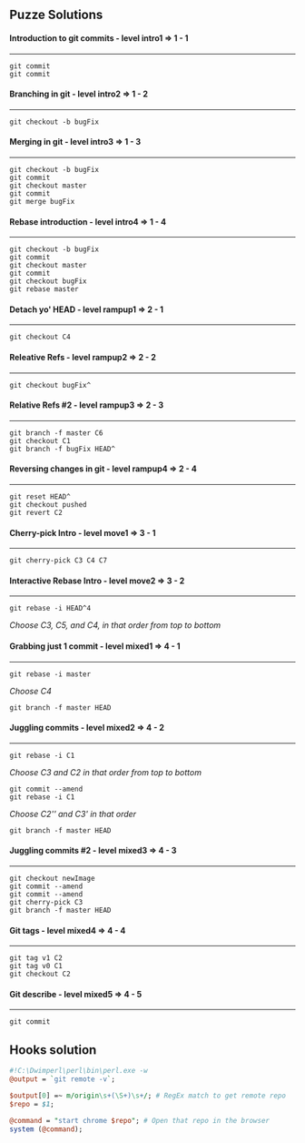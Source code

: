 ## Puzze Solutions

#### Introduction to git commits - level intro1 => 1 - 1
---
    git commit  
    git commit  

#### Branching in git - level intro2 => 1 - 2
---
    git checkout -b bugFix  

#### Merging in git - level intro3 => 1 - 3
---
    git checkout -b bugFix  
    git commit  
    git checkout master  
    git commit  
    git merge bugFix  

	
#### Rebase introduction - level intro4 => 1 - 4
---  
    git checkout -b bugFix  
    git commit  
    git checkout master  
    git commit  
    git checkout bugFix  
    git rebase master  

#### Detach yo' HEAD - level rampup1 => 2 - 1
---  
    git checkout C4  

#### Releative Refs - level rampup2 => 2 - 2
---
    git checkout bugFix^  

#### Relative Refs #2 - level rampup3 => 2 - 3
---
    git branch -f master C6  
    git checkout C1  
    git branch -f bugFix HEAD^  

#### Reversing changes in git - level rampup4 => 2 - 4
---
    git reset HEAD^  
    git checkout pushed  
    git revert C2  

#### Cherry-pick Intro - level move1 => 3 - 1
---
    git cherry-pick C3 C4 C7  

#### Interactive Rebase Intro - level move2 => 3 - 2
---
    git rebase -i HEAD^4  
_Choose C3, C5, and C4, in that order from top to bottom_  

#### Grabbing just 1 commit - level mixed1 => 4 - 1
---
    git rebase -i master  
_Choose C4_  

    git branch -f master HEAD  

#### Juggling commits - level mixed2 => 4 - 2
---
    git rebase -i C1  
_Choose C3 and C2 in that order from top to bottom_  

    git commit --amend  
    git rebase -i C1  
_Choose C2'' and C3' in that order_  

    git branch -f master HEAD  

#### Juggling commits #2 - level mixed3 => 4 - 3
---
    git checkout newImage  
    git commit --amend  
    git commit --amend  
    git cherry-pick C3  
    git branch -f master HEAD  

#### Git tags - level mixed4 => 4 - 4
---
    git tag v1 C2  
    git tag v0 C1  
    git checkout C2  

#### Git describe - level mixed5 => 4 - 5
---
    git commit  

## Hooks solution
```perl
#!C:\Dwimperl\perl\bin\perl.exe -w  
@output = `git remote -v`; 

$output[0] =~ m/origin\s+(\S+)\s+/; # RegEx match to get remote repo  
$repo = $1;  

@command = "start chrome $repo"; # Open that repo in the browser
system (@command); 
```
